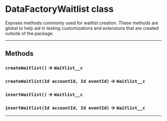 # DataFactoryWaitlist class

Exposes methods commonly used for waitlist creation. These methods are global to help aid in testing customizations and extensions that are created outside of the package.

---
## Methods
### `createWaitlist()` → `Waitlist__c`
### `createWaitlist(Id accountId, Id eventId)` → `Waitlist__c`
### `insertWaitlist()` → `Waitlist__c`
### `insertWaitlist(Id accountId, Id eventId)` → `Waitlist__c`
---
